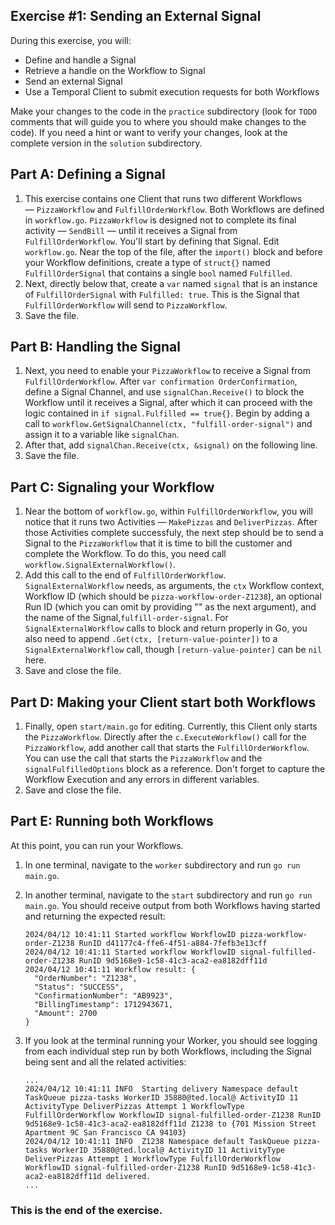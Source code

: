 ## Exercise #1: Sending an External Signal

During this exercise, you will:

- Define and handle a Signal
- Retrieve a handle on the Workflow to Signal
- Send an external Signal
- Use a Temporal Client to submit execution requests for both Workflows

Make your changes to the code in the `practice` subdirectory (look for
`TODO` comments that will guide you to where you should make changes to
the code). If you need a hint or want to verify your changes, look at
the complete version in the `solution` subdirectory.

## Part A: Defining a Signal

1. This exercise contains one Client that runs two different Workflows
   — `PizzaWorkflow` and `FulfillOrderWorkflow`. Both Workflows are defined in
   `workflow.go`. `PizzaWorkflow` is designed not to complete its final activity
   — `SendBill` — until it receives a Signal from `FulfillOrderWorkflow`. You'll
   start by defining that Signal. Edit `workflow.go`. Near the top of the file,
   after the `import()` block and before your Workflow definitions, create a
   type of `struct{}` named `FulfillOrderSignal` that contains a single `bool`
   named `Fulfilled`.
2. Next, directly below that, create a `var` named `signal` that is an instance
   of `FulfillOrderSignal` with `Fulfilled: true`. This is the Signal that
   `FulfillOrderWorkflow` will send to `PizzaWorkflow`.
3. Save the file.

## Part B: Handling the Signal

1. Next, you need to enable your `PizzaWorkflow` to receive a Signal from
   `FulfillOrderWorkflow`. After `var confirmation OrderConfirmation`, define a
   Signal Channel, and use `signalChan.Receive()` to block the Workflow until it
   receives a Signal, after which it can proceed with the logic contained in `if
   signal.Fulfilled == true{}`. Begin by adding a call to
   `workflow.GetSignalChannel(ctx, "fulfill-order-signal")` and assign it to
   a variable like `signalChan`.
2. After that, add `signalChan.Receive(ctx, &signal)` on the following line.
3. Save the file.

## Part C: Signaling your Workflow

1. Near the bottom of `workflow.go`, within `FulfillOrderWorkflow`, you will
   notice that it runs two Activities — `MakePizzas` and `DeliverPizzas`. After
   those Activities complete successfuly, the next step should be to send a
   Signal to the `PizzaWorkflow` that it is time to bill the customer and
   complete the Workflow. To do this, you need call
   `workflow.SignalExternalWorkflow()`.
2. Add this call to the end of `FulfillOrderWorkflow`. `SignalExternalWorkflow`
   needs, as arguments, the `ctx` Workflow context, Workflow ID (which should be
   `pizza-workflow-order-Z1238`), an optional Run ID (which you can omit by
   providing "" as the next argument), and the name of the
   Signal,`fulfill-order-signal`. For `SignalExternalWorkflow` calls to block
   and return properly in Go, you also need to append `.Get(ctx,
   [return-value-pointer])` to a `SignalExternalWorkflow` call, though
   `[return-value-pointer]` can be `nil` here.
3. Save and close the file.

## Part D: Making your Client start both Workflows

1. Finally, open `start/main.go` for editing. Currently, this Client only starts
   the `PizzaWorkflow`. Directly after the `c.ExecuteWorkflow()` call for the
   `PizzaWorkflow`, add another call that starts the `FulfillOrderWorkflow`. You
   can use the call that starts the `PizzaWorkflow` and the
   `signalFulfilledOptions` block as a reference. Don't forget to capture the
   Workflow Execution and any errors in different variables.
2. Save and close the file.

## Part E: Running both Workflows

At this point, you can run your Workflows.

1. In one terminal, navigate to the `worker` subdirectory and run `go run main.go`.
2. In another terminal, navigate to the `start` subdirectory and run `go run
   main.go`. You should receive output from both Workflows having started and
   returning the expected result:

   ```
   2024/04/12 10:41:11 Started workflow WorkflowID pizza-workflow-order-Z1238 RunID d41177c4-ffe6-4f51-a884-7fefb3e13cff
   2024/04/12 10:41:11 Started workflow WorkflowID signal-fulfilled-order-Z1238 RunID 9d5168e9-1c58-41c3-aca2-ea8182dff11d
   2024/04/12 10:41:11 Workflow result: {
     "OrderNumber": "Z1238",
     "Status": "SUCCESS",
     "ConfirmationNumber": "AB9923",
     "BillingTimestamp": 1712943671,
     "Amount": 2700
   }
   ```

3. If you look at the terminal running your Worker, you should see logging from
   each individual step run by both Workflows, including the Signal being sent
   and all the related activities:

   ```
   ...
   2024/04/12 10:41:11 INFO  Starting delivery Namespace default TaskQueue pizza-tasks WorkerID 35880@ted.local@ ActivityID 11 ActivityType DeliverPizzas Attempt 1 WorkflowType FulfillOrderWorkflow WorkflowID signal-fulfilled-order-Z1238 RunID 9d5168e9-1c58-41c3-aca2-ea8182dff11d Z1238 to {701 Mission Street Apartment 9C San Francisco CA 94103}
   2024/04/12 10:41:11 INFO  Z1238 Namespace default TaskQueue pizza-tasks WorkerID 35880@ted.local@ ActivityID 11 ActivityType DeliverPizzas Attempt 1 WorkflowType FulfillOrderWorkflow WorkflowID signal-fulfilled-order-Z1238 RunID 9d5168e9-1c58-41c3-aca2-ea8182dff11d delivered.
   ...
   ```

### This is the end of the exercise.
